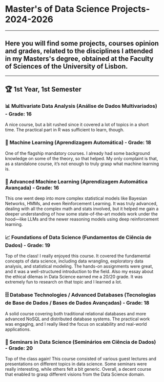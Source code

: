 # Master's of Data Science Projects-2024-2026
--- 
## Here you will find some projects, courses opinion and grades, related to the disciplines I attended in my Masters's degree, obtained at the Faculty of Sciences of the University of Lisbon.
---

## 🏆 1st Year, 1st Semester

### 📊 Multivariate Data Analysis (Análise de Dados Multivariados) - Grade: **16**  
A nice course, but a bit rushed since it covered a lot of topics in a short time. The practical part in R was sufficient to learn, though.  

### 🤖 Machine Learning (Aprendizagem Automática) - Grade: **18**  
One of the flagship mandatory courses. I already had some background knowledge on some of the theory, so that helped. My only complaint is that, as a standalone course, it’s not enough to truly grasp what machine learning is.  

### 🔬 Advanced Machine Learning (Aprendizagem Automática Avançada) - Grade: **16**  
This one went deep into more complex statistical models like Bayesian Networks, HMMs, and even Reinforcement Learning. It was truly advanced, dealing with all the complex math and stats involved, but it helped me gain a deeper understanding of how some state-of-the-art models work under the hood—like LLMs and the newer reasoning models using deep reinforcement learning.  

### 📈 Foundations of Data Science (Fundamentos de Ciência de Dados) - Grade: **19**  
Top of the class! I really enjoyed this course. It covered the fundamental concepts of data science, including data wrangling, exploratory data analysis, and statistical modeling. The hands-on assignments were great, and it was a well-structured introduction to the field. Also my essay about the ethical dilemas in Data Science earned me a 20/20 grade. It was extremely fun to research on that topic and I learned a lot.  

### 🗄️ Database Technologies / Advanced Databases (Tecnologias de Base de Dados / Bases de Dados Avançadas) - Grade: **18**  
A solid course covering both traditional relational databases and more advanced NoSQL and distributed database systems. The practical work was engaging, and I really liked the focus on scalability and real-world applications.  

### 🎤 Seminars in Data Science (Seminários em Ciência de Dados) - Grade: **20**  
Top of the class again! This course consisted of various guest lectures and presentations on different topics in data science. Some seminars were really interesting, while others felt a bit generic. Overall, a decent course that enabled to grasp different visions from the Data Science domain.



